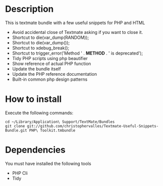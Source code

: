 Description
===============

This is textmate bundle with a few useful snippets for PHP and HTML

* Avoid accidental close of Textmate asking if you want to close it.
* Shortcut to die(var_dump(RANDOM));
* Shortcut to die(var_dump());
* Shortcut to xdebug_break();
* Shortcut to trigger_error('Method ' . __METHOD__ . ' is deprecated');
* Tidy PHP scripts using php beautifier
* Show reference of actual PHP function
* Update the bundle itself
* Update the PHP reference documentation
* Built-in common php design patterns


How to install
==============

Execute the following commands:

    cd ~/Library/Application\ Support/TextMate/Bundles
    git clone git://github.com/christophervalles/Textmate-Useful-Snippets-Bundle.git PHP\ Toolkit.tmbundle

Dependencies
============

You must have installed the following tools

* PHP Cli
* Tidy